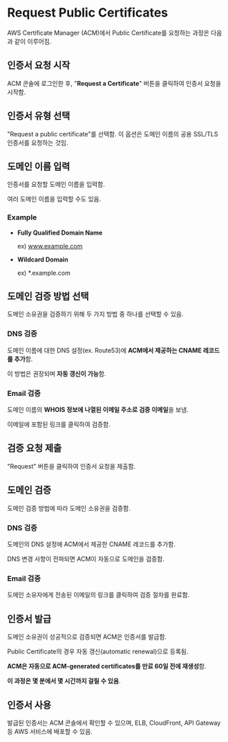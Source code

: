 # Request Public Certificates

AWS Certificate Manager (ACM)에서 Public Certificate를 요청하는 과정은 다음과 같이 이루어짐.

## 인증서 요청 시작

ACM 콘솔에 로그인한 후, "**Request a Certificate**" 버튼을 클릭하여 인증서 요청을 시작함.

## 인증서 유형 선택

"Request a public certificate"를 선택함. 이 옵션은 도메인 이름의 공용 SSL/TLS 인증서를 요청하는 것임.

## 도메인 이름 입력

인증서를 요청할 도메인 이름을 입력함. 

여러 도메인 이름을 입력할 수도 있음.

### Example

* **Fully Qualified Domain Name**

    ex) www.example.com

* **Wildcard Domain**

    ex) *.example.com

## 도메인 검증 방법 선택

도메인 소유권을 검증하기 위해 두 가지 방법 중 하나를 선택할 수 있음.

### DNS 검증

도메인 이름에 대한 DNS 설정(ex. Route53)에 **ACM에서 제공하는 CNAME 레코드를 추가**함. 

이 방법은 권장되며 **자동 갱신이 가능**함.

### Email 검증

도메인 이름의 **WHOIS 정보에 나열된 이메일 주소로 검증 이메일**을 보냄. 

이메일에 포함된 링크를 클릭하여 검증함.

## 검증 요청 제출
"Request" 버튼을 클릭하여 인증서 요청을 제출함.

## 도메인 검증

도메인 검증 방법에 따라 도메인 소유권을 검증함.

### DNS 검증

도메인의 DNS 설정에 ACM에서 제공한 CNAME 레코드를 추가함. 

DNS 변경 사항이 전파되면 ACM이 자동으로 도메인을 검증함.

### Email 검증

도메인 소유자에게 전송된 이메일의 링크를 클릭하여 검증 절차를 완료함.


## 인증서 발급

도메인 소유권이 성공적으로 검증되면 ACM은 인증서를 발급함.

Public Certificate의 경우 자동 갱신(automatic renewal)으로 등록됨.

**ACM은 자동으로 ACM-generated certificates를 만료 60일 전에 재생성**함.

**이 과정은 몇 분에서 몇 시간까지 걸릴 수 있음**.

## 인증서 사용

발급된 인증서는 ACM 콘솔에서 확인할 수 있으며, ELB, CloudFront, API Gateway 등 AWS 서비스에 배포할 수 있음.